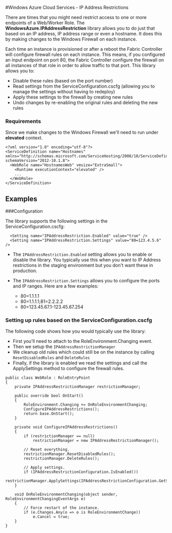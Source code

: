 #Windows Azure Cloud Services - IP Address Restrictions

There are times that you might need restrict access to one or more endpoints of a Web/Worker Role. The **WindowsAzure.IPAddressRestriction** library allows you to do just that based on an IP address, IP address range or even a  hostname. It does this by making changes to the Windows Firewall on each instance.

Each time an instance is provisioned or after a reboot the Fabric Controller will configure firewall rules on each instance. This means, if you configured an input endpoint on port 80, the Fabric Controller configure the firewall on all instances of that role in order to allow traffic to that port. This library allows you to:

 - Disable these rules (based on the port number)
 - Read settings from the ServiceConfiguration.cscfg (allowing you to manage the settings without having to redeploy)
 - Apply these settings to the firewall by creating new rules
 - Undo changes by re-enabling the original rules and deleting the new rules

### Requirements

Since we make changes to the Windows Firewall we'll need to run under **elevated** context.

    <?xml version="1.0" encoding="utf-8"?>
    <ServiceDefinition name="Hostnames" xmlns="http://schemas.microsoft.com/ServiceHosting/2008/10/ServiceDefinition" schemaVersion="2012-10.1.8">
      <WebRole name="HostnamesWeb" vmsize="ExtraSmall">
        <Runtime executionContext="elevated" />
        ...
      </WebRole>
    </ServiceDefinition>


Examples
- 

###Configuration

The library supports the following settings in the ServiceConfiguration.cscfg:

      <Setting name="IPAddressRestriction.Enabled" value="true" />
      <Setting name="IPAddressRestriction.Settings" value="80=123.4.5.6" />

 - The ``IPAddressRestriction.Enabled`` setting allows you to enable or disable the library. You typically use this when you want to IP Address restrictions in the staging 
environment but you don't want these in production. 
 - The ``IPAddressRestriction.Settings`` allows you to configure the ports and IP ranges. Here are a few examples:

   - 80=1.1.1.1
   - 80=1.1.1.1;81=2.2.2.2
   - 80=123.45.67.1-123.45.67.254

### Setting up rules based on the ServiceConfiguration.cscfg

The following code shows how you would typically use the library:

- First you'll need to attach to the RoleEnvironment.Changing event.
- Then we setup the ``IPAddressRestrictionManager``
- We cleanup old rules which could still be on the instance by calling ``ResetDisabledRules`` and ``DeleteRules``
- Finally, if the library is enabled we read the settings and call the ApplySettings method to configure the firewall rules.

<pre><code>public class WebRole : RoleEntryPoint
{
	private IPAddressRestrictionManager restrictionManager;

	public override bool OnStart()
	{
		RoleEnvironment.Changing += OnRoleEnvironmentChanging;            
		ConfigureIPAddressRestrictions();
		return base.OnStart();
	}

	private void ConfigureIPAddressRestrictions()
	{
		if (restrictionManager == null)
			restrictionManager = new IPAddressRestrictionManager();

		// Reset everything.
		restrictionManager.ResetDisabledRules();
		restrictionManager.DeleteRules();

		// Apply settings.
		if (IPAddressRestrictionConfiguration.IsEnabled())
			restrictionManager.ApplySettings(IPAddressRestrictionConfiguration.GetSettings());
	}

	void OnRoleEnvironmentChanging(object sender, RoleEnvironmentChangingEventArgs e)
	{
		// Force restart of the instance.
		if (e.Changes.Any(o => o is RoleEnvironmentChange))
			e.Cancel = true;
	}
}
</code></pre>
